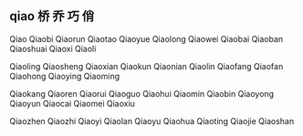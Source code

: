 qiao 桥 乔 巧 俏
---

Qiao Qiaobi Qiaorun Qiaotao Qiaoyue Qiaolong Qiaowei Qiaobai Qiaoban Qiaoshuai Qiaoxi Qiaoli 

Qiaoling Qiaosheng Qiaoxian Qiaokun Qiaonian Qiaolin Qiaofang Qiaofan Qiaohong Qiaoying  Qiaoming 

Qiaokang Qiaoren Qiaorui Qiaoguo Qiaohui Qiaomin Qiaobin Qiaoyong Qiaoyun Qiaocai Qiaomei Qiaoxiu 

Qiaozhen Qiaozhi Qiaoyi Qiaolan Qiaoyu Qiaohua Qiaoting Qiaojie Qiaoshan 
